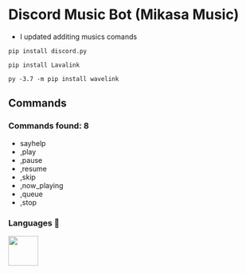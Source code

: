 # Discord Music Bot (Mikasa Music)

- I updated additing musics comands

```
pip install discord.py
```
```
pip install Lavalink
```
```
py -3.7 -m pip install wavelink
```

## Commands 

### Commands found: 8

- sayhelp
- ,play
- ,pause
- ,resume
- ,skip 
- ,now_playing 
- ,queue
- ,stop 

### Languages 🔧

<img src="https://upload.wikimedia.org/wikipedia/commons/thumb/c/c3/Python-logo-notext.svg/768px-Python-logo-notext.svg.png" width="60px" height="60px">
